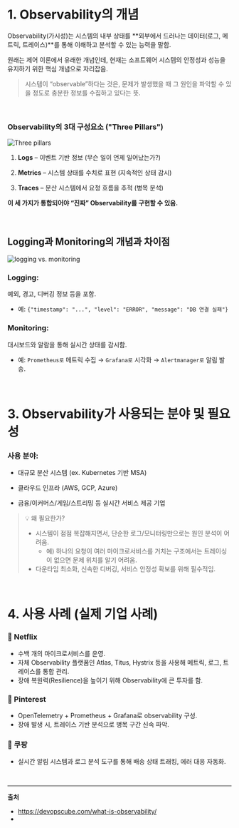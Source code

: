 # 1. Observability의 개념
Observability(가시성)는 시스템의 내부 상태를 **외부에서 드러나는 데이터(로그, 메트릭, 트레이스)**를 통해 이해하고 분석할 수 있는 능력을 말함.

원래는 제어 이론에서 유래한 개념인데, 현재는 소프트웨어 시스템의 안정성과 성능을 유지하기 위한 핵심 개념으로 자리잡음.

> 시스템이 “observable”하다는 것은, 문제가 발생했을 때 그 원인을 파악할 수 있을 정도로 충분한 정보를 수집하고 있다는 뜻. 

<br/>

### Observability의 3대 구성요소 ("Three Pillars")
![Three pillars](/images/post14/image-1.png)
1. **Logs** – 이벤트 기반 정보 (무슨 일이 언제 일어났는가?)

2. **Metrics** – 시스템 상태를 수치로 표현 (지속적인 상태 감시)

3. **Traces** – 분산 시스템에서 요청 흐름을 추적 (병목 분석)

**이 세 가지가 통합되어야 “진짜” Observability를 구현할 수 있음.**

<br/>

## Logging과 Monitoring의 개념과 차이점
![logging vs. monitoring](/images/post14/image.png)

### **Logging**:

예외, 경고, 디버깅 정보 등을 포함.
- 예: `{"timestamp": "...", "level": "ERROR", "message": "DB 연결 실패"}`

### **Monitoring**:

대시보드와 알람을 통해 실시간 상태를 감시함.

- 예: `Prometheus로` 메트릭 수집 → `Grafana로` 시각화 → `Alertmanager로` 알림 발송.


<br/>

# 3. Observability가 사용되는 분야 및 필요성
### 사용 분야:
- 대규모 분산 시스템 (ex. Kubernetes 기반 MSA)

- 클라우드 인프라 (AWS, GCP, Azure)

- 금융/이커머스/게임/스트리밍 등 실시간 서비스 제공 기업

> 💡 왜 필요한가?
>
> - 시스템이 점점 복잡해지면서, 단순한 로그/모니터링만으로는 원인 분석이 어려움.
>   - 예) 하나의 요청이 여러 마이크로서비스를 거치는 구조에서는 트레이싱이 없으면 문제 위치를 알기 어려움.
> - 다운타임 최소화, 신속한 디버깅, 서비스 안정성 확보를 위해 필수적임.

<br/>

# 4. 사용 사례 (실제 기업 사례)
### 🔸 Netflix
- 수백 개의 마이크로서비스를 운영.
- 자체 Observability 플랫폼인 Atlas, Titus, Hystrix 등을 사용해 메트릭, 로그, 트레이스를 통합 관리.
- 장애 복원력(Resilience)을 높이기 위해 Observability에 큰 투자를 함.

### 🔸 Pinterest
- OpenTelemetry + Prometheus + Grafana로 observability 구성.
- 장애 발생 시, 트레이스 기반 분석으로 병목 구간 신속 파악.

### 🔸 쿠팡
- 실시간 알림 시스템과 로그 분석 도구를 통해 배송 상태 트래킹, 에러 대응 자동화.

<br/>

---
**출처**

- https://devopscube.com/what-is-observability/
- 